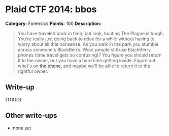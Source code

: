 # Plaid CTF 2014: bbos

**Category:** Forensics
**Points:** 100
**Description:**

> You have traveled back in time, but look, hunting The Plague is tough. You're really just going back to relax for a while without having to worry about all that nonsense. As you walk in the park you stumble across someone's BlackBerry. Wow, people still use BlackBerry phones (time travel gets so confusing)? You figure you should return it to the owner, but you have a hard time getting inside. Figure out what's on [the phone](https://mega.co.nz/#!ulIEhCpQ!FlmQ9o4y_msfk3hUzqIw6vFGzrfVFWUQGqJRRJlrzfI), and maybe we'll be able to return it to the rightful owner.

## Write-up

(TODO)

## Other write-ups

* none yet
